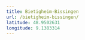 ```yaml
---
title: Bietigheim-Bissingen
url: /bietigheim-bissingen/
latitude: 48.9502631
longitude: 9.1383314
---
```

